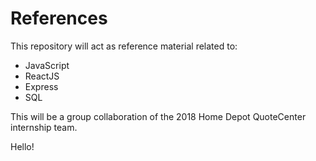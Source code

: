 # References

This repository will act as reference material related to:
  - JavaScript
  - ReactJS
  - Express
  - SQL

This will be a group collaboration of the 2018 Home Depot QuoteCenter internship team. 

Hello!

